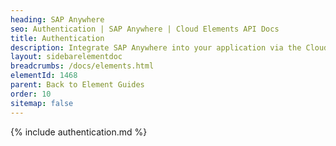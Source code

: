 ```yaml
---
heading: SAP Anywhere
seo: Authentication | SAP Anywhere | Cloud Elements API Docs
title: Authentication
description: Integrate SAP Anywhere into your application via the Cloud Elements APIs.
layout: sidebarelementdoc
breadcrumbs: /docs/elements.html
elementId: 1468
parent: Back to Element Guides
order: 10
sitemap: false
---
```


{% include authentication.md %}
